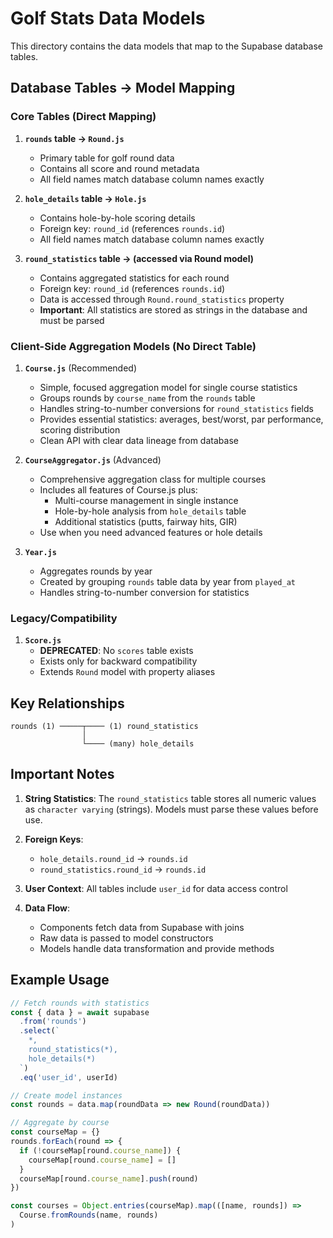 # Golf Stats Data Models

This directory contains the data models that map to the Supabase database tables.

## Database Tables → Model Mapping

### Core Tables (Direct Mapping)

1. **`rounds` table → `Round.js`**
   - Primary table for golf round data
   - Contains all score and round metadata
   - All field names match database column names exactly

2. **`hole_details` table → `Hole.js`**
   - Contains hole-by-hole scoring details
   - Foreign key: `round_id` (references `rounds.id`)
   - All field names match database column names exactly

3. **`round_statistics` table → (accessed via Round model)**
   - Contains aggregated statistics for each round
   - Foreign key: `round_id` (references `rounds.id`)
   - Data is accessed through `Round.round_statistics` property
   - **Important**: All statistics are stored as strings in the database and must be parsed

### Client-Side Aggregation Models (No Direct Table)

1. **`Course.js`** (Recommended)
   - Simple, focused aggregation model for single course statistics
   - Groups rounds by `course_name` from the `rounds` table
   - Handles string-to-number conversions for `round_statistics` fields
   - Provides essential statistics: averages, best/worst, par performance, scoring distribution
   - Clean API with clear data lineage from database

2. **`CourseAggregator.js`** (Advanced)
   - Comprehensive aggregation class for multiple courses
   - Includes all features of Course.js plus:
     - Multi-course management in single instance
     - Hole-by-hole analysis from `hole_details` table
     - Additional statistics (putts, fairway hits, GIR)
   - Use when you need advanced features or hole details

3. **`Year.js`**
   - Aggregates rounds by year
   - Created by grouping `rounds` table data by year from `played_at`
   - Handles string-to-number conversion for statistics

### Legacy/Compatibility

1. **`Score.js`**
   - **DEPRECATED**: No `scores` table exists
   - Exists only for backward compatibility
   - Extends `Round` model with property aliases

## Key Relationships

```
rounds (1) ─────┬──── (1) round_statistics
                │
                └──── (many) hole_details
```

## Important Notes

1. **String Statistics**: The `round_statistics` table stores all numeric values as `character varying` (strings). Models must parse these values before use.

2. **Foreign Keys**: 
   - `hole_details.round_id` → `rounds.id`
   - `round_statistics.round_id` → `rounds.id`

3. **User Context**: All tables include `user_id` for data access control

4. **Data Flow**:
   - Components fetch data from Supabase with joins
   - Raw data is passed to model constructors
   - Models handle data transformation and provide methods

## Example Usage

```javascript
// Fetch rounds with statistics
const { data } = await supabase
  .from('rounds')
  .select(`
    *,
    round_statistics(*),
    hole_details(*)
  `)
  .eq('user_id', userId)

// Create model instances
const rounds = data.map(roundData => new Round(roundData))

// Aggregate by course
const courseMap = {}
rounds.forEach(round => {
  if (!courseMap[round.course_name]) {
    courseMap[round.course_name] = []
  }
  courseMap[round.course_name].push(round)
})

const courses = Object.entries(courseMap).map(([name, rounds]) => 
  Course.fromRounds(name, rounds)
)
```